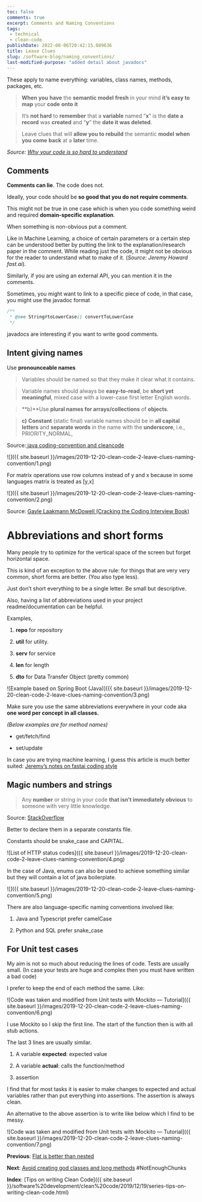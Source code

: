 ```yaml
---
toc: false
comments: true
excerpt: Comments and Naming Conventions
tags:
 - technical
 - clean-code
publishDate: 2022-08-06T20:42:15.089636
title: Leave Clues
slug: /software-blog/naming_conventions/
last-modified-purpose: "added detail about javadocs"
---
```


These apply to name everything: variables, class names, methods, packages, etc.

> **When** **you** **have** the **semantic model** **fresh** in your mind **it’s easy to** **map** your **code** **onto** **it**

> It’s **not hard** to **remember** that a **variable** named “**x**” is the **date a record** was **created** and “**y**” the **date it was deleted**.

> Leave clues that will **allow you to rebuild** the semantic **model** **when** **you** **come** **back** at a **later** time.

_Source: [Why your code is so hard to understand](https://medium.com/on-coding/why-your-code-is-so-hard-to-understand-83057c115a2b)_

## Comments

**Comments can lie**. The code does not.

Ideally, your code should be **so good that you do not require comments**.

This might not be true in one case which is when you code something weird and required **domain-specific explanation**.

When something is non-obvious put a comment.

Like in Machine Learning, a choice of certain parameters or a certain step can be understood better by putting the link to the explanation/research paper in the comment. While reading just the code, it might not be obvious for the reader to understand what to make of it. (_Source: Jeremy Howard fast.ai_).

Similarly, if you are using an external API, you can mention it in the comments.

Sometimes, you might want to link to a specific piece of code, in that case, you might use the javadoc format

```java
/**
 * @see String#toLowerCase() convertToLowerCase
 */
```

javadocs are interesting if you want to write good comments.

## Intent giving names

Use **pronounceable names**

> Variables should be named so that they make it clear what it contains.

> Variable names should always be **easy-to-read**, be **short yet meaningful**, mixed case with a lower-case first letter English words.

> **b)**Use **plural names for arrays/collections** of **objects**.

> **c)** **Constant** (static final) variable names should be in **all capital letters** and **separate words** in the name with the **underscore**, i.e., PRIORITY_NORMAL,

Source:[ java coding-convention and cleancode](https://www.techie-knowledge.co.in/2013/12/java-coding-convention-and-cleancode.html)

![]({{ site.baseurl }}/images/2019-12-20-clean-code-2-leave-clues-naming-convention/1.png)

For matrix operations use row columns instead of y and x because in some languages matrix is treated as [y,x]

![]({{ site.baseurl }}/images/2019-12-20-clean-code-2-leave-clues-naming-convention/2.png)

Source: [Gayle Laakmann McDowell (Cracking the Coding Interview Book)](http://www.crackingthecodinginterview.com/)

# Abbreviations and short forms

Many people try to optimize for the vertical space of the screen but forget horizontal space.

This is kind of an exception to the above rule: for things that are very very common, short forms are better. (You also type less).

Just don’t short everything to be a single letter. Be small but descriptive.

Also, having a list of abbreviations used in your project readme/documentation can be helpful.

Examples,

1. **repo** for repository

1. **util** for utility.

1. **serv** for service

1. **len** for length

1. **dto** for Data Transfer Object (pretty common)

![Example based on Spring Boot (Java)]({{ site.baseurl }}/images/2019-12-20-clean-code-2-leave-clues-naming-convention/3.png)

Make sure you use the same abbreviations everywhere in your code aka **one word per concept** **in all classes.**

_(Below examples are for method names)_

- get/fetch/find

- set/update

In case you are trying machine learning, I guess this article is much better suited: [Jeremy’s notes on fastai coding style](https://docs.fast.ai/dev/style.html)

## Magic numbers and strings

> Any **number** or string in your code **that isn’t immediately obvious** to someone with very little knowledge.

Source: [StackOverflow](https://stackoverflow.com/questions/3518938/what-are-magic-numbers-in-computer-programming/3518945#3518945)

Better to declare them in a separate constants file.

Constants should be snake_case and CAPITAL.

![List of HTTP status codes]({{ site.baseurl }}/images/2019-12-20-clean-code-2-leave-clues-naming-convention/4.png)

In the case of Java, enums can also be used to achieve something similar but they will contain a lot of java boilerplate.

![]({{ site.baseurl }}/images/2019-12-20-clean-code-2-leave-clues-naming-convention/5.png)

There are also language-specific naming conventions involved like:

1. Java and Typescript prefer camelCase

1. Python and SQL prefer snake_case

## For Unit test cases

My aim is not so much about reducing the lines of code. Tests are usually small. (In case your tests are huge and complex then you must have written a bad code)

I prefer to keep the end of each method the same. Like:

![Code was taken and modified from Unit tests with Mockito — Tutorial]({{ site.baseurl }}/images/2019-12-20-clean-code-2-leave-clues-naming-convention/6.png)

I use Mockito so I skip the first line. The start of the function then is with all stub actions.

The last 3 lines are usually similar.

1. A variable **expected**: expected value

1. A variable **actual**: calls the function/method

1. assertion

I find that for most tasks it is easier to make changes to expected and actual variables rather than put everything into assertions. The assertion is always clean.

An alternative to the above assertion is to write like below which I find to be messy.

![Code was taken and modified from Unit tests with Mockito — Tutorial]({{ site.baseurl }}/images/2019-12-20-clean-code-2-leave-clues-naming-convention/7.png)

**Previous**: [Flat is better than nested](clean-code-1-flat-is-better-than-nested-leave-when-not-okay.html)

**Next**: [Avoid creating god classes and long methods](https://medium.com/p/f3d76b1b622a) #NotEnoughChunks

**Index**: [Tips on writing Clean Code]({{ site.baseurl }}/software%20development/clean%20code/2019/12/19/series-tips-on-writing-clean-code.html)